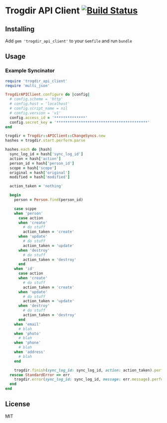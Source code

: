 Trogdir API Client [![Build Status](https://travis-ci.org/biola/trogdir-api-client.svg?branch=master)](https://travis-ci.org/biola/trogdir-api-client)
==================

Installing
----------

Add `gem 'trogdir_api_client'` to your `Gemfile` and run `bundle`

Usage
-----

### Example Syncinator

```ruby
require 'trogdir_api_client'
require 'multi_json'

TrogdirAPIClient.configure do |config|
  # config.scheme = 'http'
  # config.host = 'localhost'
  # config.script_name = nil
  # config.version = 'v1'
  config.access_id = '**************'
  config.secret_key = '*****************************************'
end

trogdir = Trogdir::APIClient::ChangeSyncs.new
hashes = trogdir.start.perform.parse

hashes.each do |hash|
  sync_log_id = hash['sync_log_id']
  action = hash['action']
  person_id = hash['person_id']
  scope = hash['scope']
  original = hash['original']
  modified = hash['modified']

  action_taken = 'nothing'

  begin
    person = Person.find(person_id)

    case scppe
    when 'person'
      case action
      when 'create'
        # do stuff
        action_taken = 'create'
      when 'update'
        # do stuff
        action_taken = 'update'
      when 'destroy'
        # do stuff
        action_taken = 'destroy'
      end
    when 'id'
      case action
      when 'create'
        # do stuff
        action_taken = 'create'
      when 'update'
        # do stuff
        action_taken = 'update'
      when 'destroy'
        # do stuff
        action_taken = 'destroy'
      end
    when 'email'
      # blah
    when 'photo'
      # blah
    when 'phone'
      # blah
    when 'address'
      # blah
    end

    trogdir.finish(sync_log_id: sync_log_id, action: action_taken).perform
  rescue StandardError => err
    trogdir.error(sync_log_id: sync_log_id, message: err.message).perform
  end
end
```

License
-------

MIT
